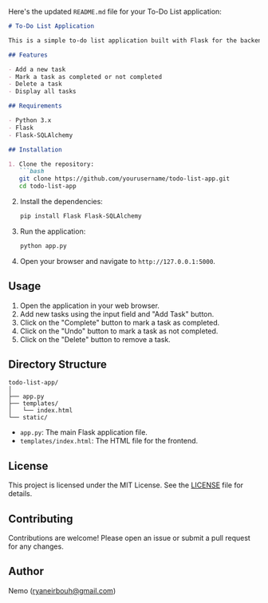 Here's the updated `README.md` file for your To-Do List application:

```markdown
# To-Do List Application

This is a simple to-do list application built with Flask for the backend and plain HTML/CSS/JavaScript for the frontend. It allows users to add tasks, mark them as completed or not, and delete tasks.

## Features

- Add a new task
- Mark a task as completed or not completed
- Delete a task
- Display all tasks

## Requirements

- Python 3.x
- Flask
- Flask-SQLAlchemy

## Installation

1. Clone the repository:
   ```bash
   git clone https://github.com/yourusername/todo-list-app.git
   cd todo-list-app
   ```

2. Install the dependencies:
   ```bash
   pip install Flask Flask-SQLAlchemy
   ```

3. Run the application:
   ```bash
   python app.py
   ```

4. Open your browser and navigate to `http://127.0.0.1:5000`.

## Usage

1. Open the application in your web browser.
2. Add new tasks using the input field and "Add Task" button.
3. Click on the "Complete" button to mark a task as completed.
4. Click on the "Undo" button to mark a task as not completed.
5. Click on the "Delete" button to remove a task.

## Directory Structure

```
todo-list-app/
│
├── app.py
├── templates/
│   └── index.html
└── static/
```

- `app.py`: The main Flask application file.
- `templates/index.html`: The HTML file for the frontend.

## License

This project is licensed under the MIT License. See the [LICENSE](LICENSE) file for details.

## Contributing

Contributions are welcome! Please open an issue or submit a pull request for any changes.

## Author

Nemo (ryaneirbouh@gmail.com)
```
